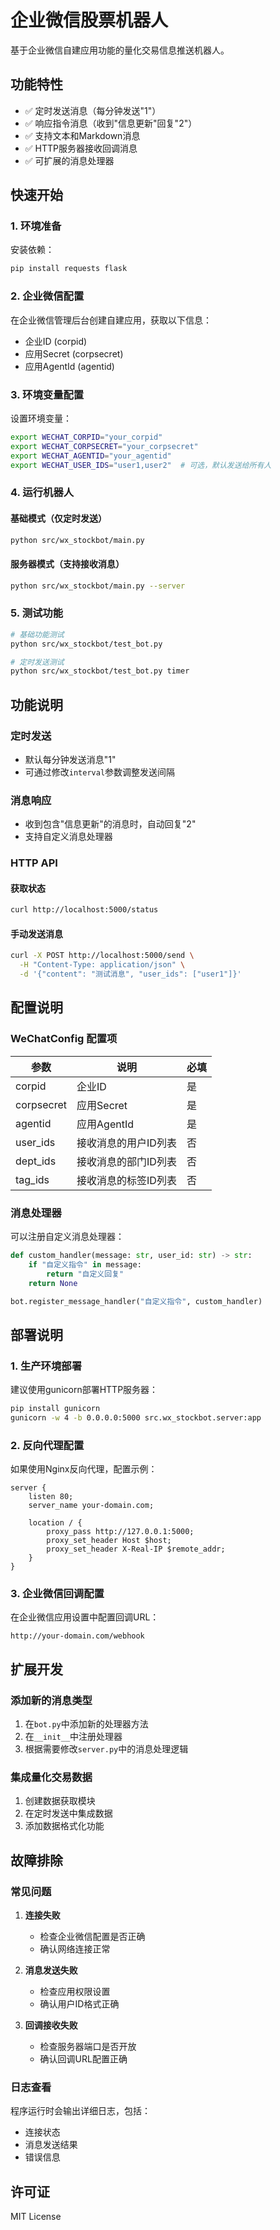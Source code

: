 # 企业微信股票机器人

基于企业微信自建应用功能的量化交易信息推送机器人。

## 功能特性

- ✅ 定时发送消息（每分钟发送"1"）
- ✅ 响应指令消息（收到"信息更新"回复"2"）
- ✅ 支持文本和Markdown消息
- ✅ HTTP服务器接收回调消息
- ✅ 可扩展的消息处理器

## 快速开始

### 1. 环境准备

安装依赖：
```bash
pip install requests flask
```

### 2. 企业微信配置

在企业微信管理后台创建自建应用，获取以下信息：
- 企业ID (corpid)
- 应用Secret (corpsecret)
- 应用AgentId (agentid)

### 3. 环境变量配置

设置环境变量：
```bash
export WECHAT_CORPID="your_corpid"
export WECHAT_CORPSECRET="your_corpsecret"
export WECHAT_AGENTID="your_agentid"
export WECHAT_USER_IDS="user1,user2"  # 可选，默认发送给所有人
```

### 4. 运行机器人

#### 基础模式（仅定时发送）
```bash
python src/wx_stockbot/main.py
```

#### 服务器模式（支持接收消息）
```bash
python src/wx_stockbot/main.py --server
```

### 5. 测试功能

```bash
# 基础功能测试
python src/wx_stockbot/test_bot.py

# 定时发送测试
python src/wx_stockbot/test_bot.py timer
```

## 功能说明

### 定时发送
- 默认每分钟发送消息"1"
- 可通过修改`interval`参数调整发送间隔

### 消息响应
- 收到包含"信息更新"的消息时，自动回复"2"
- 支持自定义消息处理器

### HTTP API

#### 获取状态
```bash
curl http://localhost:5000/status
```

#### 手动发送消息
```bash
curl -X POST http://localhost:5000/send \
  -H "Content-Type: application/json" \
  -d '{"content": "测试消息", "user_ids": ["user1"]}'
```

## 配置说明

### WeChatConfig 配置项

| 参数 | 说明 | 必填 |
|------|------|------|
| corpid | 企业ID | 是 |
| corpsecret | 应用Secret | 是 |
| agentid | 应用AgentId | 是 |
| user_ids | 接收消息的用户ID列表 | 否 |
| dept_ids | 接收消息的部门ID列表 | 否 |
| tag_ids | 接收消息的标签ID列表 | 否 |

### 消息处理器

可以注册自定义消息处理器：

```python
def custom_handler(message: str, user_id: str) -> str:
    if "自定义指令" in message:
        return "自定义回复"
    return None

bot.register_message_handler("自定义指令", custom_handler)
```

## 部署说明

### 1. 生产环境部署

建议使用gunicorn部署HTTP服务器：

```bash
pip install gunicorn
gunicorn -w 4 -b 0.0.0.0:5000 src.wx_stockbot.server:app
```

### 2. 反向代理配置

如果使用Nginx反向代理，配置示例：

```nginx
server {
    listen 80;
    server_name your-domain.com;
    
    location / {
        proxy_pass http://127.0.0.1:5000;
        proxy_set_header Host $host;
        proxy_set_header X-Real-IP $remote_addr;
    }
}
```

### 3. 企业微信回调配置

在企业微信应用设置中配置回调URL：
```
http://your-domain.com/webhook
```

## 扩展开发

### 添加新的消息类型

1. 在`bot.py`中添加新的处理器方法
2. 在`__init__`中注册处理器
3. 根据需要修改`server.py`中的消息处理逻辑

### 集成量化交易数据

1. 创建数据获取模块
2. 在定时发送中集成数据
3. 添加数据格式化功能

## 故障排除

### 常见问题

1. **连接失败**
   - 检查企业微信配置是否正确
   - 确认网络连接正常

2. **消息发送失败**
   - 检查应用权限设置
   - 确认用户ID格式正确

3. **回调接收失败**
   - 检查服务器端口是否开放
   - 确认回调URL配置正确

### 日志查看

程序运行时会输出详细日志，包括：
- 连接状态
- 消息发送结果
- 错误信息

## 许可证

MIT License 